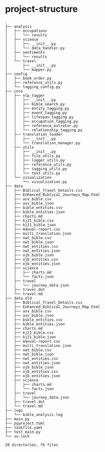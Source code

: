 # project-structure

    .
    ├── analysis
    │   ├── occupations
    │   │   └── results
    │   ├── science
    │   │   ├── __init__.py
    │   │   └── data_handler.py
    │   ├── sentiments
    │   │   └── results
    │   └── travel
    │       ├── __init__.py
    │       └── mapper.py
    ├── config
    │   ├── book_order.py
    │   ├── reference_utils.py
    │   └── tagging_config.py
    ├── core
    │   ├── nlp_tagger
    │   │   ├── __init__.py
    │   │   ├── bible_search.py
    │   │   ├── entity_tagging.py
    │   │   ├── event_tagging.py
    │   │   ├── lifespan_tagging.py
    │   │   ├── occupation_tagging.py
    │   │   ├── reference_extrator.py
    │   │   └── relationship_tagging.py
    │   ├── translation_loader
    │   │   ├── __init__.py
    │   │   └── translation_manager.py
    │   ├── utils
    │   │   ├── __init__.py
    │   │   ├── file_utils.py
    │   │   ├── logger_utils.py
    │   │   ├── reference_utils.py
    │   │   ├── tagging_utils.py
    │   │   └── text_utils.py
    │   └── visualization
    │       └── visualization.py
    ├── data
    │   ├── Biblical_Travel_Details.csv
    │   ├── Enhanced_Biblical_Journeys_Map.html
    │   ├── asv_bible.csv
    │   ├── asv_bible.json
    │   ├── bible_entities.csv
    │   ├── bible_entities.json
    │   ├── charts.md
    │   ├── kj21_bible.csv
    │   ├── kj21_bible.json
    │   ├── manual-report.csv
    │   ├── multi_translation.json
    │   ├── nwt_bible.csv
    │   ├── nwt_bible.json
    │   ├── nwt_entities.csv
    │   ├── nwt_entities.json
    │   ├── ojb_bible.json
    │   ├── ojb_entities.csv
    │   ├── ojb_entities.json
    │   ├── science
    │   │   ├── charts.md
    │   │   └── facts.json
    │   ├── travel
    │   │   └── journey_data.json
    │   ├── travel.dot
    │   └── travel.md
    ├── data.old
    │   ├── Biblical_Travel_Details.csv
    │   ├── Enhanced_Biblical_Journeys_Map.html
    │   ├── asv_bible.csv
    │   ├── asv_bible.json
    │   ├── bible_entities.csv
    │   ├── bible_entities.json
    │   ├── charts.md
    │   ├── kj21_bible.csv
    │   ├── kj21_bible.json
    │   ├── manual-report.csv
    │   ├── multi_translation.json
    │   ├── nwt_bible.csv
    │   ├── nwt_bible.json
    │   ├── nwt_entities.csv
    │   ├── nwt_entities.json
    │   ├── ojb_bible.json
    │   ├── ojb_entities.csv
    │   ├── ojb_entities.json
    │   ├── science
    │   │   ├── charts.md
    │   │   └── facts.json
    │   ├── travel
    │   │   └── journey_data.json
    │   ├── travel.dot
    │   └── travel.md
    ├── logs
    │   └── bible_analysis.log
    ├── main.py
    ├── pyproject.toml
    ├── taskfile.yaml
    ├── test_main.py
    └── uv.lock
    
    20 directories, 76 files
